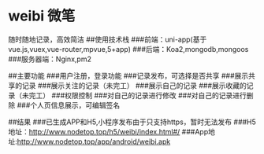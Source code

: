 # weibi 微笔
随时随地记录，高效简洁
##使用技术栈
  ###前端：uni-app(基于vue.js,vuex,vue-router,mpvue,5+app)
  ###后端：Koa2,mongodb,mongoos
  ###服务器端：Nginx,pm2
 
 ##主要功能
    ###用户注册，登录功能
    ###记录发布，可选择是否共享
    ###展示共享的记录
    ###展示关注的记录（未完工）
    ###展示自己的记录
    ###展示收藏的记录（未完工）
    ###权限控制
    ###对自己的记录进行修改
    ###对自己的记录进行删除
    ###个人页信息展示，可编辑签名
    
##结果
  ###已生成APP和H5,小程序发布由于只支持https，暂时无法发布
  ###H5地址：http://www.nodetop.top/h5/weibi/index.html#/
  ###App地址:http://www.nodetop.top/app/android/weibi.apk
